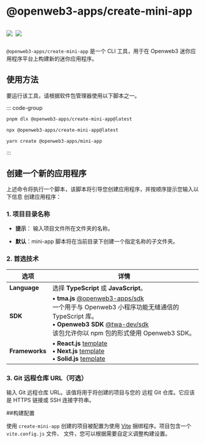 # @openweb3-apps/create-mini-app

<p style="display: inline-flex; gap: 8px">
  <a href="https://npmjs.com/package/@openweb3-apps/create-mini-app">
    <img src="https://img.shields.io/npm/v/@openweb3-apps/create-mini-app?logo=npm"/>
  </a>
  <a href="https://github.com/openweb3-io/miniapps/tree/master/packages/create-mini-app">
    <img src="https://img.shields.io/badge/source-black?logo=github"/>
  </a>
</p>

`@openweb3-apps/create-mini-app` 是一个 CLI 工具，用于在 Openweb3 迷你应用程序平台上构建新的迷你应用程序。

## 使用方法

要运行该工具，请根据软件包管理器使用以下脚本之一。

::: code-group
```bash [pnpm]
pnpm dlx @openweb3-apps/create-mini-app@latest
```

```bash [npm]
npx @openweb3-apps/create-mini-app@latest
```

```bash [yarn]
yarn create @openweb3-apps/mini-app
```
:::

## 创建一个新的应用程序

上述命令将执行一个脚本，该脚本将引导您创建应用程序，并按顺序提示您输入以下信息
创建应用程序：

### 1. 项目目录名称

- **提示**： 输入项目文件所在文件夹的名称。

- **默认**：mini-app
     脚本将在当前目录下创建一个指定名称的子文件夹。

### 2.	首选技术

| 选项         | 详情                                                                                                                                                                                                                                                                                                                                 |
|----------------|-----------------------------------------------------------------------------------------------------------------------------------------------------------------------------------------------------------------------------------------------------------------------------------------------------------------------------------------|
| **Language**   | 选择 **TypeScript** 或 **JavaScript**。                                                                                                                                                                                                                                                                                        |
| **SDK**        | **• tma.js** [@openweb3-apps/sdk](https://www.npmjs.com/package/@openweb3-apps/sdk) <br/> 一个用于与 Openweb3 小程序功能无缝通信的 TypeScript 库。<br/> **• Openweb3 SDK** [@twa-dev/sdk](https://www.npmjs.com/package/@twa-dev/sdk) <br/> 该包允许你以 npm 包的形式使用 Openweb3 SDK。  |
| **Frameworks** | **• React.js** [template](https://github.com/openweb3-io/reactjs-template)<br/> **• Next.js** [template](https://github.com/openweb3-io/nextjs-template)<br/> **• Solid.js** [template](https://github.com/openweb3-io/solidjs-js-template)<br/>                                                                   |

### 3.	Git 远程仓库 URL（可选）

输入 Git 远程仓库 URL。该值将用于将创建的项目与您的
远程 Git 仓库。它应该是 HTTPS 链接或 SSH 连接字符串。

##构建配置

使用 `create-mini-app` 创建的项目被配置为使用 [Vite](https://vite.dev/) 捆绑程序。项目包含一个 `vite.config.js` 文件、
文件，您可以根据需要自定义调整构建设置。

